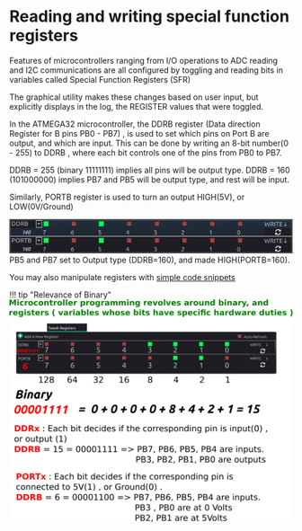 # Reading and writing special function registers

Features of microcontrollers ranging from I/O operations to ADC reading and I2C communications are all configured by toggling and reading bits in variables called Special Function Registers (SFR)

The graphical utility makes these changes based on user input, but explicitly displays in the log, the REGISTER values that were toggled.

In the ATMEGA32 microcontroller, the DDRB register (Data direction Register for B pins PB0 - PB7) , is used to set which pins on Port B are output, and which are input. This can be done by writing an 8-bit number(0 - 255) to DDRB , where each bit controls one of the pins from PB0 to PB7. 

DDRB = 255 (binary 11111111) implies all pins will be output type. DDRB = 160 (101000000) implies PB7 and PB5 will be output type, and rest will be input.

Similarly, PORTB register is used to turn an output HIGH(5V), or LOW(0V/Ground)


![](images/PORTB.png "PB5 and PB7 set to HIGH")
PB5 and PB7 set to Output type (DDRB=160), and made HIGH(PORTB=160).

You may also manipulate registers with [simple code snippets](../programming/basics)

!!! tip "Relevance of Binary"
	![](images/binary.png "")



